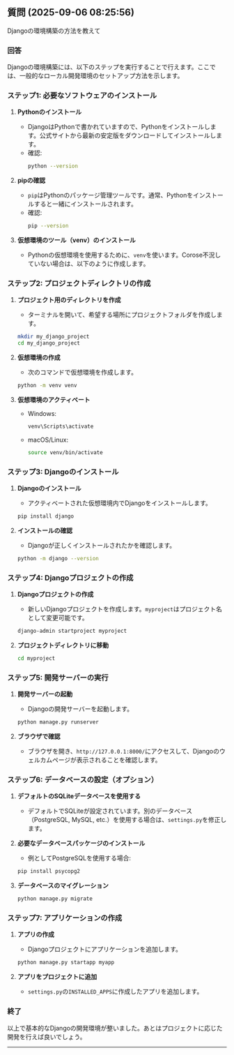 ## 質問 (2025-09-06 08:25:56)
Djangoの環境構築の方法を教えて

### 回答
Djangoの環境構築には、以下のステップを実行することで行えます。ここでは、一般的なローカル開発環境のセットアップ方法を示します。

### ステップ1: 必要なソフトウェアのインストール

1. **Pythonのインストール**
   - DjangoはPythonで書かれていますので、Pythonをインストールします。公式サイトから最新の安定版をダウンロードしてインストールします。
   - 確認:
     ```bash
     python --version
     ```

2. **pipの確認**
   - `pip`はPythonのパッケージ管理ツールです。通常、Pythonをインストールすると一緒にインストールされます。
   - 確認:
     ```bash
     pip --version
     ```

3. **仮想環境のツール（venv）のインストール**
   - Pythonの仮想環境を使用するために、`venv`を使います。Corose不況していない場合は、以下のように作成します。

### ステップ2: プロジェクトディレクトリの作成

1. **プロジェクト用のディレクトリを作成**
   - ターミナルを開いて、希望する場所にプロジェクトフォルダを作成します。
   ```bash
   mkdir my_django_project
   cd my_django_project
   ```

2. **仮想環境の作成**
   - 次のコマンドで仮想環境を作成します。
   ```bash
   python -m venv venv
   ```

3. **仮想環境のアクティベート**
   - Windows:
     ```bash
     venv\Scripts\activate
     ```
   - macOS/Linux:
     ```bash
     source venv/bin/activate
     ```

### ステップ3: Djangoのインストール

1. **Djangoのインストール**
   - アクティベートされた仮想環境内でDjangoをインストールします。
   ```bash
   pip install django
   ```

2. **インストールの確認**
   - Djangoが正しくインストールされたかを確認します。
   ```bash
   python -m django --version
   ```

### ステップ4: Djangoプロジェクトの作成

1. **Djangoプロジェクトの作成**
   - 新しいDjangoプロジェクトを作成します。`myproject`はプロジェクト名として変更可能です。
   ```bash
   django-admin startproject myproject
   ```

2. **プロジェクトディレクトリに移動**
   ```bash
   cd myproject
   ```

### ステップ5: 開発サーバーの実行

1. **開発サーバーの起動**
   - Djangoの開発サーバーを起動します。
   ```bash
   python manage.py runserver
   ```

2. **ブラウザで確認**
   - ブラウザを開き、`http://127.0.0.1:8000/`にアクセスして、Djangoのウェルカムページが表示されることを確認します。

### ステップ6: データベースの設定（オプション）

1. **デフォルトのSQLiteデータベースを使用する**
   - デフォルトでSQLiteが設定されています。別のデータベース（PostgreSQL, MySQL, etc.）を使用する場合は、`settings.py`を修正します。

2. **必要なデータベースパッケージのインストール**
   - 例としてPostgreSQLを使用する場合:
   ```bash
   pip install psycopg2
   ```

3. **データベースのマイグレーション**
   ```bash
   python manage.py migrate
   ```

### ステップ7: アプリケーションの作成

1. **アプリの作成**
   - Djangoプロジェクトにアプリケーションを追加します。
   ```bash
   python manage.py startapp myapp
   ```

2. **アプリをプロジェクトに追加**
   - `settings.py`の`INSTALLED_APPS`に作成したアプリを追加します。

### 終了
以上で基本的なDjangoの開発環境が整いました。あとはプロジェクトに応じた開発を行えば良いでしょう。

---


